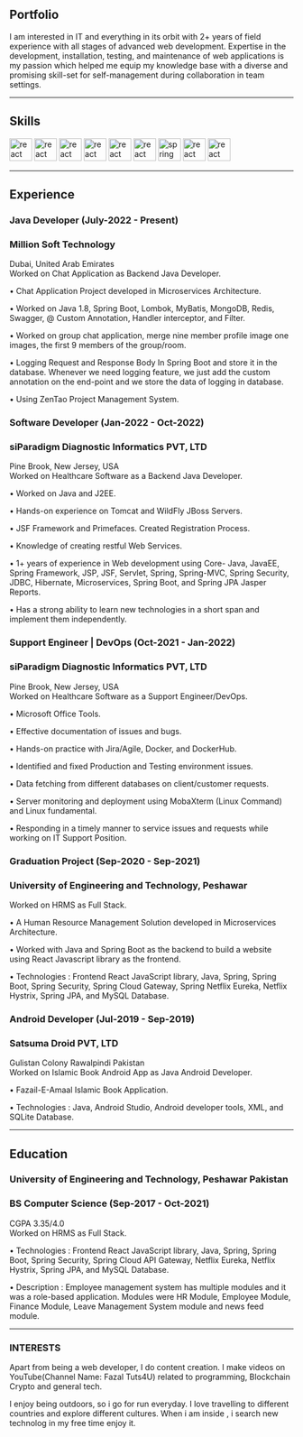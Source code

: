 ## Portfolio

I am interested in IT and everything in its orbit with 2+ years of field experience with all stages of advanced web development. Expertise in the development, installation, testing, and maintenance of web applications is my passion which helped me equip my knowledge base with a diverse and promising skill-set for self-management during collaboration in team settings.

---

## Skills

<p align='left'>
<!--   <img src="https://upload.wikimedia.org/wikipedia/commons/thumb/6/61/HTML5_logo_and_wordmark.svg/2048px-HTML5_logo_and_wordmark.svg.png" alt="html" width="40" height="40">
  <img src='https://upload.wikimedia.org/wikipedia/commons/thumb/d/d5/CSS3_logo_and_wordmark.svg/1200px-CSS3_logo_and_wordmark.svg.png' alt="css" width="40" height="40">
  <img src='https://upload.wikimedia.org/wikipedia/commons/6/6a/JavaScript-logo.png' height='30' width='auto' alt="js"> -->
<!--    <img src="https://upload.wikimedia.org/wikipedia/commons/thumb/a/a7/React-icon.svg/1280px-React-icon.svg.png" alt="react" width="auto" height="40"/> -->
<!--   <img src="https://upload.wikimedia.org/wikipedia/commons/9/99/Unofficial_JavaScript_logo_2.svg" alt="react" width="auto" height="40"/>
   <img src="https://angular.io/assets/images/logos/angular/angular.svg" alt="angular" width="40" height="40"/> -->
  
  
  
  
  
  <img src="https://upload.wikimedia.org/wikipedia/commons/2/21/Devicon-html5-plain-wordmark.svg" alt="react" width="auto" height="40"/>
  <img src="https://upload.wikimedia.org/wikipedia/commons/d/d5/CSS3_logo_and_wordmark.svg" alt="react" width="auto" height="40"/>
  <img src="https://upload.wikimedia.org/wikipedia/commons/4/47/React.svg" alt="react" width="auto" height="40"/>
  <img src="https://upload.wikimedia.org/wikipedia/commons/0/0a/AnantP%40java.png" alt="react" width="auto" height="40"/>
    <img src="https://upload.wikimedia.org/wikipedia/commons/5/5d/Duke_%28Java_mascot%29_waving.svg" alt="react" width="auto" height="40"/>
  <img src="https://upload.wikimedia.org/wikipedia/commons/b/b2/Database-mysql.svg" alt="react" width="auto" height="40"/>
  
  <img src="https://upload.wikimedia.org/wikipedia/commons/4/44/Spring_Framework_Logo_2018.svg" alt="spring" width="auto" height="40"/>
  <img src="https://upload.wikimedia.org/wikipedia/commons/4/4e/Docker_%28container_engine%29_logo.svg" alt="react" width="auto" height="40"/>
    <img src="https://upload.wikimedia.org/wikipedia/commons/3/39/Kubernetes_logo_without_workmark.svg" alt="react" width="auto" height="40"/>
  
  
  
  
</p>

---

## Experience

### **Java Developer (July-2022 - Present)**
### Million Soft Technology
Dubai, United Arab Emirates
<br>
Worked on Chat Application as Backend Java Developer.

• Chat Application Project developed in Microservices Architecture.

• Worked on Java 1.8, Spring Boot, Lombok, MyBatis, MongoDB, Redis, Swagger, @ Custom Annotation, Handler interceptor, and Filter.

• Worked on group chat application, merge nine member profile image one images, the first 9 members of the group/room. 

• Logging Request and Response Body In Spring Boot and store it in the database. Whenever we need logging feature, we just add the custom annotation on the end-point and we store the data of logging in database.

• Using ZenTao Project Management System.


### **Software Developer (Jan-2022 - Oct-2022)**
### siParadigm Diagnostic Informatics PVT, LTD 
Pine Brook, New Jersey, USA
<br>
Worked on Healthcare Software as a Backend Java Developer. 

• Worked on Java and J2EE.

• Hands-on experience on Tomcat and WildFly JBoss Servers.

• JSF Framework and Primefaces. Created Registration Process.

• Knowledge of creating restful Web Services.

• 1+ years of experience in Web development using Core- Java, JavaEE, Spring Framework, JSP, JSF, Servlet, Spring, Spring-MVC, Spring Security, JDBC, Hibernate, Microservices, Spring Boot, and Spring JPA Jasper Reports.

• Has a strong ability to learn new technologies in a short span and implement them independently.

### **Support Engineer | DevOps (Oct-2021 - Jan-2022)**
### siParadigm Diagnostic Informatics PVT, LTD 
Pine Brook, New Jersey, USA
<br>
Worked on Healthcare Software as a Support Engineer/DevOps.

• Microsoft Office Tools.

• Effective documentation of issues and bugs.

• Hands-on practice with Jira/Agile, Docker, and DockerHub.

• Identified and fixed Production and Testing environment issues.

• Data fetching from different databases on client/customer requests.

• Server monitoring and deployment using MobaXterm (Linux Command) and Linux fundamental.

• Responding in a timely manner to service issues and requests while working on IT Support Position.

### **Graduation Project (Sep-2020 - Sep-2021)**
### University of Engineering and Technology, Peshawar
Worked on HRMS as Full Stack.

• A Human Resource Management Solution developed in Microservices Architecture.

• Worked with Java and Spring Boot as the backend to build a website using React Javascript library as the frontend.

• Technologies : Frontend React JavaScript library, Java, Spring, Spring Boot, Spring Security, Spring Cloud Gateway, Spring Netflix Eureka, Netflix Hystrix, Spring JPA, and MySQL Database.

### **Android Developer (Jul-2019 - Sep-2019)**
### Satsuma Droid PVT, LTD
Gulistan Colony Rawalpindi Pakistan
<br>
Worked on Islamic Book Android App as Java Android Developer.

• Fazail-E-Amaal Islamic Book Application.

• Technologies : Java, Android Studio, Android developer tools, XML, and SQLite Database.


---

## Education

### **University of Engineering and Technology, Peshawar Pakistan**
### BS Computer Science (Sep-2017 - Oct-2021)
CGPA 3.35/4.0
<br>
Worked on HRMS as Full Stack.

• Technologies : Frontend React JavaScript library, Java, Spring, Spring Boot, Spring Security, Spring Cloud API Gateway, Netflix Eureka, Netflix Hystrix, Spring JPA, and MySQL Database.

• Description : Employee management system has multiple modules and it was a role-based application. Modules were HR Module, Employee Module, Finance Module, Leave Management System module and news feed module.

---

### INTERESTS
Apart from being a web developer, I do content creation. I make videos on YouTube(Channel Name: Fazal Tuts4U) related to programming, Blockchain Crypto and general tech.

I enjoy being outdoors, so i go for run everyday. I love travelling to different countries and explore different cultures. When i am inside , i search new technolog in my free time enjoy it.
